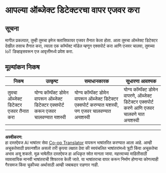 <!--
CO_OP_TRANSLATOR_METADATA:
{
  "original_hash": "3cf7783991ec0ee4f6041223924894c7",
  "translation_date": "2025-08-27T09:54:39+00:00",
  "source_file": "5-retail/lessons/2-check-stock-device/assignment.md",
  "language_code": "mr"
}
-->
# आपल्या ऑब्जेक्ट डिटेक्टरचा वापर एजवर करा

## सूचना

मागील प्रकल्पात, तुम्ही तुमचा इमेज क्लासिफायर एजवर तैनात केला होता. आता तुमचा ऑब्जेक्ट डिटेक्टर देखील तसाच तैनात करा, त्याला एक कॉम्पॅक्ट मॉडेल म्हणून एक्सपोर्ट करा आणि एजवर चालवा, तुमच्या IoT डिव्हाइसवरून एज आवृत्तीमध्ये प्रवेश करा.

## मूल्यांकन निकष

| निकष | उत्कृष्ट | समाधानकारक | सुधारणा आवश्यक |
| -------- | --------- | -------- | ----------------- |
| तुमचा ऑब्जेक्ट डिटेक्टर एजवर तैनात करा | योग्य कॉम्पॅक्ट डोमेन वापरून ऑब्जेक्ट डिटेक्टर एक्सपोर्ट करून एजवर चालवण्यात यशस्वी | योग्य कॉम्पॅक्ट डोमेन वापरून ऑब्जेक्ट डिटेक्टर एक्सपोर्ट करण्यात यशस्वी, पण एजवर चालवण्यात अयशस्वी | योग्य कॉम्पॅक्ट डोमेन वापरणे, ऑब्जेक्ट डिटेक्टर एक्सपोर्ट करणे आणि एजवर चालवणे यात अयशस्वी |

---

**अस्वीकरण**:  
हा दस्तऐवज AI भाषांतर सेवा [Co-op Translator](https://github.com/Azure/co-op-translator) वापरून भाषांतरित करण्यात आला आहे. आम्ही अचूकतेसाठी प्रयत्नशील असलो तरी कृपया लक्षात ठेवा की स्वयंचलित भाषांतरांमध्ये त्रुटी किंवा अचूकतेचा अभाव असू शकतो. मूळ भाषेतील दस्तऐवज हा अधिकृत स्रोत मानला जावा. महत्त्वाच्या माहितीसाठी व्यावसायिक मानवी भाषांतराची शिफारस केली जाते. या भाषांतराचा वापर करून निर्माण होणाऱ्या कोणत्याही गैरसमज किंवा चुकीच्या अर्थासाठी आम्ही जबाबदार राहणार नाही.